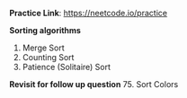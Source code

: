 **Practice Link**: https://neetcode.io/practice

**Sorting algorithms**
1. Merge Sort
2. Counting Sort
3. Patience (Solitaire) Sort

**Revisit for follow up question**
75. Sort Colors
